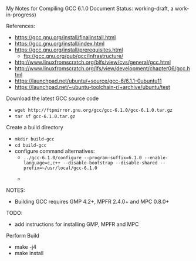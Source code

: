 My Notes for Compiling GCC 6.1.0
Document Status: working-draft, a work-in-progress)

References:
* https://gcc.gnu.org/install/finalinstall.html
* https://gcc.gnu.org/install/index.html
* https://gcc.gnu.org/install/prerequisites.html
  * ftp://gcc.gnu.org/pub/gcc/infrastructure/
* http://www.linuxfromscratch.org/blfs/view/cvs/general/gcc.html
* http://www.linuxfromscratch.org/lfs/view/development/chapter06/gcc.html
* https://launchpad.net/ubuntu/+source/gcc-6/6.1.1-0ubuntu11
* https://launchpad.net/~ubuntu-toolchain-r/+archive/ubuntu/test

Download the latest GCC source code
* ```wget http://ftpmirror.gnu.org/gcc/gcc-6.1.0/gcc-6.1.0.tar.gz```
* ```tar sf gcc-6.1.0.tar.gz```


Create a build directory
* ```mkdir build-gcc```
* ```cd build-gcc```
* configure command alternatives:
  * ```../gcc-6.1.0/configure --program-suffix=6.1.0 --enable-language=c,c++ --disable-bootstrap --disable-shared --prefix=~/usr/local/gcc-6.1.0```
  * ```../gcc-6.1.0/configure --prefix=/usr --disable-multilib --with-system-zlib --enable-languages=c,c++,fortran,go,objc,obj-c++ && make


NOTES:
* Building GCC requires GMP 4.2+, MPFR 2.4.0+ and MPC 0.8.0+

TODO: 
- add instructions for installing GMP, MPFR and MPC


Perform Build
* make -j4
* make install

